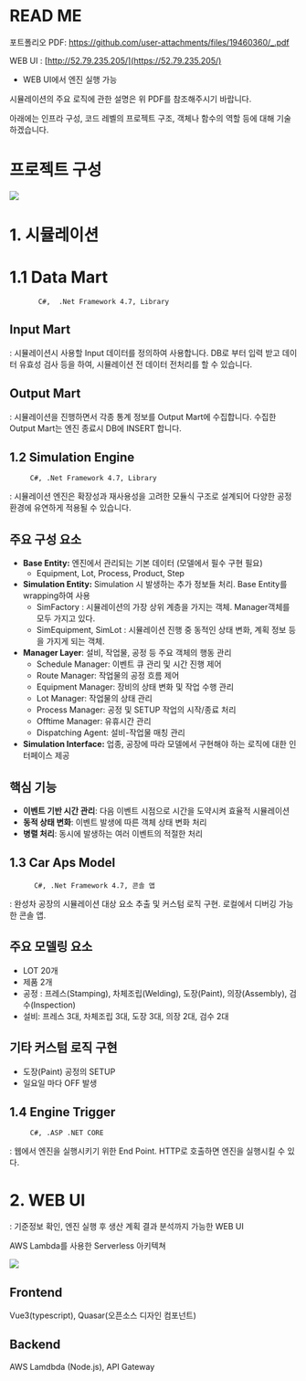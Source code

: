 # READ ME
포트폴리오 PDF: https://github.com/user-attachments/files/19460360/_.pdf

WEB UI : [http://52.79.235.205/](https://52.79.235.205/) 

- WEB UI에서 엔진 실행 가능



시뮬레이션의 주요 로직에 관한 설명은 위 PDF를 참조해주시기 바랍니다. 

아래에는 인프라 구성, 코드 레벨의 프로젝트 구조,  객체나 함수의 역할 등에 대해 기술하겠습니다.  

# 프로젝트 구성

![](https://img.notionusercontent.com/s3/prod-files-secure%2F06a21062-e5a0-4450-ab72-fb1eb4e3f313%2F3d89aedd-c885-4c44-9f3d-2e8d67746dfb%2Fimage.png/size/w=1920?exp=1742964761&sig=EihOjL0jACqOk6JUDG8hqiRQz45VcRnwKyuIBgZiAfc)

# 1. 시뮬레이션

# **1.1 Data Mart**

           C#,  .Net Framework 4.7, Library 

## Input Mart

: 시뮬레이션시 사용할 Input 데이터를 정의하여 사용합니다.  DB로 부터 입력 받고 데이터 유효성 검사 등을 하여, 시뮬레이션 전 데이터 전처리를 할 수 있습니다.   

## Output Mart

: 시뮬레이션을 진행하면서 각종 통계 정보를 Output Mart에 수집합니다. 수집한 Output Mart는 엔진 종료시 DB에 INSERT 합니다. 

## **1.2 Simulation Engine**

         C#, .Net Framework 4.7, Library

: 시뮬레이션 엔진은 확장성과 재사용성을 고려한 모듈식 구조로 설계되어 다양한 공정 환경에 유연하게 적용될 수 있습니다.

## 주요 구성 요소

- **Base Entity:** 엔진에서 관리되는 기본 데이터 (모델에서 필수 구현 필요)
    - Equipment, Lot, Process, Product, Step
- **Simulation Entity:** Simulation 시 발생하는 추가 정보들 처리. Base Entity를 wrapping하여 사용
    - SimFactory : 시뮬레이션의 가장 상위 계층을 가지는 객체. Manager객체를 모두 가지고 있다.
    - SimEquipment, SimLot : 시뮬레이션 진행 중 동적인 상태 변화, 계획 정보 등을 가지게 되는 객체.
- **Manager Layer**: 설비, 작업물, 공정 등 주요 객체의 행동 관리
    - Schedule Manager: 이벤트 큐 관리 및 시간 진행 제어
    - Route Manager: 작업물의 공정 흐름 제어
    - Equipment Manager: 장비의 상태 변화 및 작업 수행 관리
    - Lot Manager: 작업물의 상태 관리
    - Process Manager: 공정 및 SETUP 작업의 시작/종료 처리
    - Offtime Manager: 유휴시간 관리
    - Dispatching Agent: 설비-작업물 매칭 관리
- **Simulation Interface:** 업종, 공장에 따라 모델에서 구현해야 하는 로직에 대한 인터페이스 제공

## 핵심 기능

- **이벤트 기반 시간 관리**: 다음 이벤트 시점으로 시간을 도약시켜 효율적 시뮬레이션
- **동적 상태 변화**: 이벤트 발생에 따른 객체 상태 변화 처리
- **병렬 처리**: 동시에 발생하는 여러 이벤트의 적절한 처리

## 1.3 Car Aps Model

          C#, .Net Framework 4.7, 콘솔 앱 

: 완성차 공장의 시뮬레이션 대상 요소 추출 및 커스텀 로직 구현. 로컬에서 디버깅 가능한 콘솔 앱. 

## 주요 모델링 요소

- LOT 20개
- 제품 2개
- 공정 : 프레스(Stamping), 차체조립(Welding), 도장(Paint), 의장(Assembly), 검수(Inspection)
- 설비: 프레스 3대, 차체조립 3대, 도장 3대, 의장 2대, 검수 2대

## 기타 커스텀 로직 구현

- 도장(Paint) 공정의 SETUP
- 일요일 마다 OFF 발생

## 1.4 Engine Trigger

         C#, .ASP .NET CORE 

: 웹에서 엔진을 실행시키기 위한 End Point. HTTP로 호출하면 엔진을 실행시킬 수 있다. 

# 2. WEB UI

: 기준정보 확인, 엔진 실행 후 생산 계획 결과 분석까지 가능한 WEB UI 

AWS Lambda를 사용한 Serverless 아키텍쳐 

![](https://img.notionusercontent.com/s3/prod-files-secure%2F06a21062-e5a0-4450-ab72-fb1eb4e3f313%2Fac91e666-417a-4d5f-afbf-7ba427cadd94%2Fimage.png/size/w=1920?exp=1742964487&sig=YlaRt5XQVfKKeM03dwa0fW95z0X2ABTGF8edUiJCBOE)

## Frontend

Vue3(typescript), Quasar(오픈소스 디자인 컴포넌트)  

## Backend

AWS Lamdbda (Node.js), API Gateway
